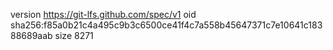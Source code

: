version https://git-lfs.github.com/spec/v1
oid sha256:f85a0b21c4a495c9b3c6500ce41f4c7a558b45647371c7e10641c18388689aab
size 8271
